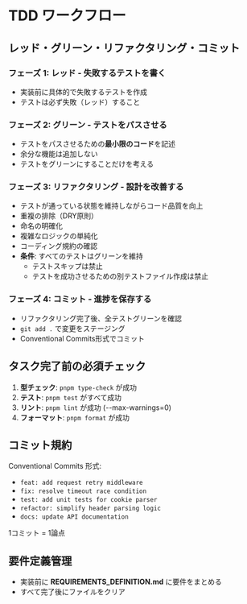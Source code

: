 # TDD ワークフロー

## レッド・グリーン・リファクタリング・コミット

### フェーズ 1: レッド - 失敗するテストを書く
- 実装前に具体的で失敗するテストを作成
- テストは必ず失敗（レッド）すること

### フェーズ 2: グリーン - テストをパスさせる
- テストをパスさせるための**最小限のコード**を記述
- 余分な機能は追加しない
- テストをグリーンにすることだけを考える

### フェーズ 3: リファクタリング - 設計を改善する
- テストが通っている状態を維持しながらコード品質を向上
- 重複の排除（DRY原則）
- 命名の明確化
- 複雑なロジックの単純化
- コーディング規約の確認
- **条件**: すべてのテストはグリーンを維持
  - テストスキップは禁止
  - テストを成功させるための別テストファイル作成は禁止

### フェーズ 4: コミット - 進捗を保存する
- リファクタリング完了後、全テストグリーンを確認
- `git add .` で変更をステージング
- Conventional Commits形式でコミット

## タスク完了前の必須チェック

1. **型チェック**: `pnpm type-check` が成功
2. **テスト**: `pnpm test` がすべて成功
3. **リント**: `pnpm lint` が成功 (--max-warnings=0)
4. **フォーマット**: `pnpm format` が成功

## コミット規約

Conventional Commits 形式:
- `feat: add request retry middleware`
- `fix: resolve timeout race condition`
- `test: add unit tests for cookie parser`
- `refactor: simplify header parsing logic`
- `docs: update API documentation`

1コミット = 1論点

## 要件定義管理

- 実装前に **REQUIREMENTS_DEFINITION.md** に要件をまとめる
- すべて完了後にファイルをクリア
